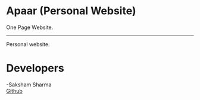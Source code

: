 # Apaar (Personal Website)
One Page Website.
**************************
Personal website.
# Developers
-Saksham Sharma<br>
<a href="https://github.com/Sakshamoo17">Github</a>
<br>
